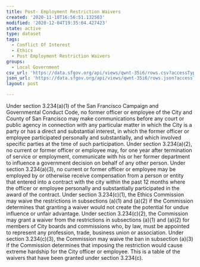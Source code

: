 ```yaml
---
title: Post- Employment Restriction Waivers
created: '2020-11-10T16:56:51.132583'
modified: '2020-12-04T19:35:04.427423'
state: active
type: dataset
tags:
  - Conflict Of Interest
  - Ethics
  - Post Employment Restriction Waivers
groups:
  - Local Government
csv_url: 'https://data.sfgov.org/api/views/qwnt-35i6/rows.csv?accessType=DOWNLOAD'
json_url: 'https://data.sfgov.org/api/views/qwnt-35i6/rows.json?accessType=DOWNLOAD'
layout: post

---
```

Under section 3.234(a)(1) of the San Francisco Campaign and Governmental Conduct Code, no former officer or employee of the City and County of San Francisco may make communications before any court or public agency in connection with any particular matter in which the City is a party or has a direct and substantial interest, in which the former officer or employee participated personally and substantially, and which involved specific parties at the time of such participation.  Under section 3.234(a)(2), no current or former officer or employee may, for one year after termination of service or employment, communicate with his or her former department to influence a government decision on behalf of any other person.  Under section 3.234(a)(3), no current or former officer or employee may be employed by or otherwise receive compensation from a person or entity that entered into a contract with the city within the past 12 months where the officer or employee personally and substantially participated in the award of the contract. Under section 3.234(c)(1), the Ethics Commission may waive the restrictions in subsections (a)(1) and (a)(2) if the Commission determines that granting a waiver would not create the potential for undue influence or unfair advantage.  Under section 3.234(c)(2), the Commission may grant a waiver from the restrictions in subsections (a)(1) and (a)(2) for members of City boards and commissions who, by law, must be appointed to represent any profession, trade, business union or association.  Under section 3.234(c)(3), the Commission may waive the ban in subsection (a)(3) if the Commission determines that imposing the restriction would cause extreme hardship for the City officer or employee. This is a table of the waivers that have been granted under section 3.234(c).

